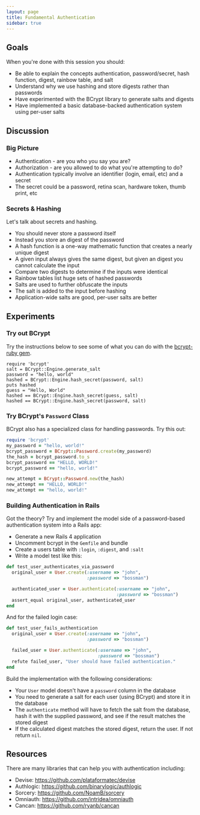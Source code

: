 ```yaml
---
layout: page
title: Fundamental Authentication
sidebar: true
---
```


## Goals

When you're done with this session you should:

* Be able to explain the concepts authentication, password/secret, hash
function, digest, rainbow table, and salt
* Understand why we use hashing and store digests rather than passwords
* Have experimented with the BCrypt library to generate salts and digests
* Have implemented a basic database-backed authentication system using
per-user salts

## Discussion

### Big Picture

* Authentication - are you who you say you are?
* Authorization - are you allowed to do what you're attempting to do?
* Authentication typically involve an identifier (login, email, etc) and
a secret
* The secret could be a password, retina scan, hardware token, thumb print, etc

### Secrets & Hashing

Let's talk about secrets and hashing.

* You should never store a password itself
* Instead you store an digest of the password
* A hash function is a one-way mathematic function that creates a nearly unique
digest
* A given input always gives the same digest, but given an digest you cannot
calculate the input
* Compare two digests to determine if the inputs were identical
* Rainbow tables list huge sets of hashed passwords
* Salts are used to further obfuscate the inputs
* The salt is added to the input before hashing
* Application-wide salts are good, per-user salts are better

## Experiments

### Try out BCrypt

Try the instructions below to see some of what you can do
with the [bcrypt-ruby gem](https://github.com/codahale/bcrypt-ruby).

```
require 'bcrypt'
salt = BCrypt::Engine.generate_salt
password = "hello, world"
hashed = BCrypt::Engine.hash_secret(password, salt)
puts hashed
guess = "Hello, World"
hashed == BCrypt::Engine.hash_secret(guess, salt)
hashed == BCrypt::Engine.hash_secret(password, salt)
```

### Try BCrypt's `Password` Class

BCrypt also has a specialized class for handling passwords. Try this out:

```ruby
require 'bcrypt'
my_password = "hello, world!"
bcrypt_password = BCrypt::Password.create(my_password)
the_hash = bcrypt_password.to_s
bcrypt_password == "HELLO, WORLD!"
bcrypt_password == "hello, world!"

new_attempt = BCrypt::Password.new(the_hash)
new_attempt == "HELLO, WORLD!"
new_attempt == "hello, world!"
```

### Building Authentication in Rails

Got the theory? Try and implement the model side of a password-based
authentication system into a Rails app:

* Generate a new Rails 4 application
* Uncomment bcrypt in the `Gemfile` and bundle
* Create a users table with `:login`, `:digest`, and `:salt`
* Write a model test like this:

```ruby
def test_user_authenticates_via_password
  original_user = User.create(:username => "john",
                              :password => "bossman")

  authenticated_user = User.authenticate(:username => "john",
                                         :password => "bossman")
  assert_equal original_user, authenticated_user
end
```

And for the failed login case:

```ruby
def test_user_fails_authentication
  original_user = User.create(:username => "john",
                              :password => "bossman")

  failed_user = User.authenticate(:username => "john",
                                  :password => "bossman")
  refute failed_user, "User should have failed authentication."
end
```

Build the implementation with the following considerations:

* Your `User` model doesn't have a `password` column in the database
* You need to generate a salt for each user (using BCrypt) and store it in the
database
* The `authenticate` method will have to fetch the salt from the database,
hash it with the supplied password, and see if the result matches the stored digest
* If the calculated digest matches the stored digest, return the user. If not
return `nil`.

## Resources

There are many libraries that can help you with authentication including:

* Devise: https://github.com/plataformatec/devise
* Authlogic: https://github.com/binarylogic/authlogic
* Sorcery: https://github.com/NoamB/sorcery
* Omniauth: https://github.com/intridea/omniauth
* Cancan: https://github.com/ryanb/cancan
